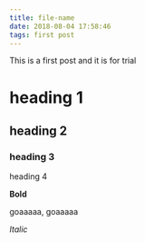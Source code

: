 ```yaml
---
title: file-name
date: 2018-08-04 17:58:46
tags: first post
---
```


This is a first post and it is for trial

# heading 1

## heading 2

### heading 3

heading 4

**Bold**

goaaaaa, goaaaaa

*Italic*